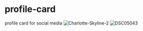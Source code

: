 # profile-card
profile card for social media
![Charlotte-Skyline-2](https://user-images.githubusercontent.com/83510929/190883528-034fffb0-eef3-42ec-b061-f73f09661096.jpeg)
![DSC05043](https://user-images.githubusercontent.com/83510929/190883533-6e467244-5c96-43e9-902a-5fadd8594af5.JPG)
